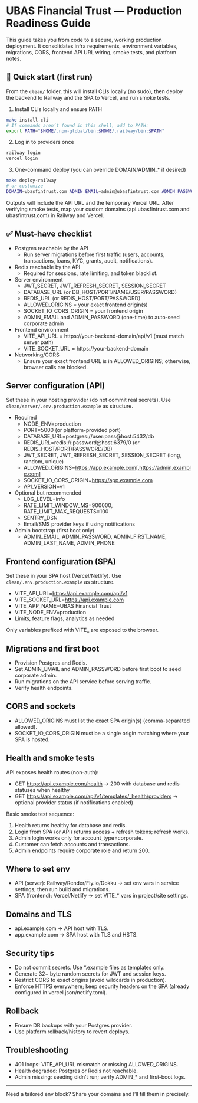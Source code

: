 # UBAS Financial Trust — Production Readiness Guide

This guide takes you from code to a secure, working production deployment. It consolidates infra requirements, environment variables, migrations, CORS, frontend API URL wiring, smoke tests, and platform notes.

## 🚀 Quick start (first run)

From the `clean/` folder, this will install CLIs locally (no sudo), then deploy the backend to Railway and the SPA to Vercel, and run smoke tests.

1) Install CLIs locally and ensure PATH

```bash
make install-cli
# If commands aren’t found in this shell, add to PATH:
export PATH="$HOME/.npm-global/bin:$HOME/.railway/bin:$PATH"
```

2) Log in to providers once

```bash
railway login
vercel login
```

3) One-command deploy (you can override DOMAIN/ADMIN_* if desired)

```bash
make deploy-railway
# or customize
DOMAIN=ubasfintrust.com ADMIN_EMAIL=admin@ubasfintrust.com ADMIN_PASSWORD='Strong#Password1' make deploy-railway
```

Outputs will include the API URL and the temporary Vercel URL. After verifying smoke tests, map your custom domains (api.ubasfintrust.com and ubasfintrust.com) in Railway and Vercel.

## ✅ Must-have checklist

- Postgres reachable by the API
  - Run server migrations before first traffic (users, accounts, transactions, loans, KYC, grants, audit, notifications).
- Redis reachable by the API
  - Required for sessions, rate limiting, and token blacklist.
- Server environment
  - JWT_SECRET, JWT_REFRESH_SECRET, SESSION_SECRET
  - DATABASE_URL (or DB_HOST/PORT/NAME/USER/PASSWORD)
  - REDIS_URL (or REDIS_HOST/PORT/PASSWORD)
  - ALLOWED_ORIGINS = your exact frontend origin(s)
  - SOCKET_IO_CORS_ORIGIN = your frontend origin
  - ADMIN_EMAIL and ADMIN_PASSWORD (one-time) to auto-seed corporate admin
- Frontend environment
  - VITE_API_URL = https://your-backend-domain/api/v1 (must match server path)
  - VITE_SOCKET_URL = https://your-backend-domain
- Networking/CORS
  - Ensure your exact frontend URL is in ALLOWED_ORIGINS; otherwise, browser calls are blocked.

## Server configuration (API)

Set these in your hosting provider (do not commit real secrets). Use `clean/server/.env.production.example` as structure.

- Required
  - NODE_ENV=production
  - PORT=5000 (or platform-provided port)
  - DATABASE_URL=postgres://user:pass@host:5432/db
  - REDIS_URL=redis://:password@host:6379/0 (or REDIS_HOST/PORT/PASSWORD/DB)
  - JWT_SECRET, JWT_REFRESH_SECRET, SESSION_SECRET (long, random, unique)
  - ALLOWED_ORIGINS=https://app.example.com[,https://admin.example.com]
  - SOCKET_IO_CORS_ORIGIN=https://app.example.com
  - API_VERSION=v1
- Optional but recommended
  - LOG_LEVEL=info
  - RATE_LIMIT_WINDOW_MS=900000, RATE_LIMIT_MAX_REQUESTS=100
  - SENTRY_DSN
  - Email/SMS provider keys if using notifications
- Admin bootstrap (first boot only)
  - ADMIN_EMAIL, ADMIN_PASSWORD, ADMIN_FIRST_NAME, ADMIN_LAST_NAME, ADMIN_PHONE

## Frontend configuration (SPA)

Set these in your SPA host (Vercel/Netlify). Use `clean/.env.production.example` as structure.

- VITE_API_URL=https://api.example.com/api/v1
- VITE_SOCKET_URL=https://api.example.com
- VITE_APP_NAME=UBAS Financial Trust
- VITE_NODE_ENV=production
- Limits, feature flags, analytics as needed

Only variables prefixed with VITE_ are exposed to the browser.

## Migrations and first boot

- Provision Postgres and Redis.
- Set ADMIN_EMAIL and ADMIN_PASSWORD before first boot to seed corporate admin.
- Run migrations on the API service before serving traffic.
- Verify health endpoints.

## CORS and sockets

- ALLOWED_ORIGINS must list the exact SPA origin(s) (comma-separated allowed).
- SOCKET_IO_CORS_ORIGIN must be a single origin matching where your SPA is hosted.

## Health and smoke tests

API exposes health routes (non-auth):

- GET https://api.example.com/health → 200 with database and redis statuses when healthy
- GET https://api.example.com/api/v1/templates/_health/providers → optional provider status (if notifications enabled)

Basic smoke test sequence:

1. Health returns healthy for database and redis.
2. Login from SPA (or API) returns access + refresh tokens; refresh works.
3. Admin login works only for account_type=corporate.
4. Customer can fetch accounts and transactions.
5. Admin endpoints require corporate role and return 200.

## Where to set env

- API (server): Railway/Render/Fly.io/Dokku → set env vars in service settings; then run build and migrations.
- SPA (frontend): Vercel/Netlify → set VITE_* vars in project/site settings.

## Domains and TLS

- api.example.com → API host with TLS.
- app.example.com → SPA host with TLS and HSTS.

## Security tips

- Do not commit secrets. Use *.example files as templates only.
- Generate 32+ byte random secrets for JWT and session keys.
- Restrict CORS to exact origins (avoid wildcards in production).
- Enforce HTTPS everywhere; keep security headers on the SPA (already configured in vercel.json/netlify.toml).

## Rollback

- Ensure DB backups with your Postgres provider.
- Use platform rollback/history to revert deploys.

## Troubleshooting

- 401 loops: VITE_API_URL mismatch or missing ALLOWED_ORIGINS.
- Health degraded: Postgres or Redis not reachable.
- Admin missing: seeding didn’t run; verify ADMIN_* and first-boot logs.

---

Need a tailored env block? Share your domains and I’ll fill them in precisely.
